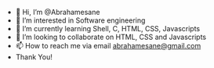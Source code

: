 - 👋 Hi, I’m @Abrahamesane
- 👀 I’m interested in Software engineering
- 🌱 I’m currently learning Shell, C, HTML, CSS, Javascripts
- 💞️ I’m looking to collaborate on HTML, CSS and Javascripts
- 📫 How to reach me via email abrahamesane@gmail.com
- Thank You!

<!---
Abrahamesane/Abrahamesane is a ✨ special ✨ repository because its `README.md` (this file) appears on your GitHub profile.
You can click the Preview link to take a look at your changes.
--->
